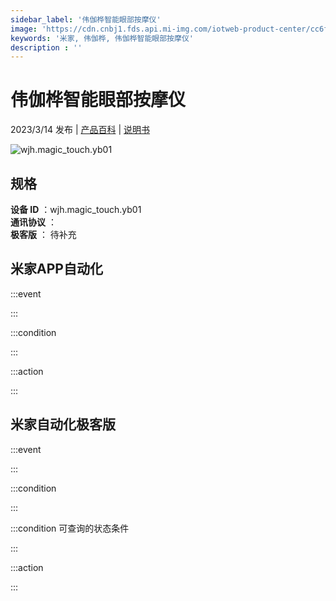 ```yaml
---
sidebar_label: '伟伽桦智能眼部按摩仪'
image: 'https://cdn.cnbj1.fds.api.mi-img.com/iotweb-product-center/cc6ff3b42518a0852af32efd254920a5_1678419678250.png?GalaxyAccessKeyId=AKVGLQWBOVIRQ3XLEW&Expires=9223372036854775807&Signature=N58lQuAF5eqtOPNSa0ARpYI2ndo='
keywords: '米家, 伟伽桦, 伟伽桦智能眼部按摩仪'
description : ''
---
```

# 伟伽桦智能眼部按摩仪

2023/3/14 发布 | [产品百科](https://home.mi.com/webapp/content/baike/product/index.html?model=wjh.magic_touch.yb01/) | [说明书](https://home.mi.com/views/introduction.html?model=wjh.magic_touch.yb01&region=cn)

![wjh.magic_touch.yb01](https://cdn.cnbj1.fds.api.mi-img.com/iotweb-product-center/cc6ff3b42518a0852af32efd254920a5_1678419678250.png?GalaxyAccessKeyId=AKVGLQWBOVIRQ3XLEW&Expires=9223372036854775807&Signature=N58lQuAF5eqtOPNSa0ARpYI2ndo=)

## 规格  
> 
**设备 ID** ：wjh.magic_touch.yb01  
**通讯协议** ：  
**极客版**  ： 待补充 


## 米家APP自动化  

:::event  

:::

:::condition  

:::

:::action   

:::

## 米家自动化极客版  

:::event  

:::

:::condition  

:::

:::condition 可查询的状态条件  

:::

:::action  

:::

        
